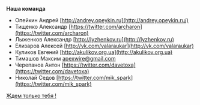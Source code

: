 **Наша команда**

- Опейкин Андрей [http://andrey.opeykin.ru](http://andrey.opeykin.ru/)
- Тищенко Александр [https://twitter.com/archaron](https://twitter.com/archaron)
- Лыженков Александр [http://lyzhenkov.ru](http://lyzhenkov.ru)
- Елизаров Алексей [http://vk.com/valaraukar](http://vk.com/valaraukar)
- Куликов Евгений [http://akulikov.org.ua](http://akulikov.org.ua)
- Тимашов Максим  apexwire@gmail.com
- Черепанов Антон [https://twitter.com/davetoxa](https://twitter.com/davetoxa)
- Николай Седов [https://twitter.com/mik_spark](https://twitter.com/mik_spark)

[Ждем только тебя !](http://yupe.ru/feedback/index)